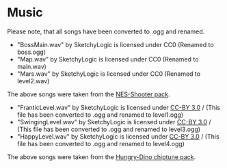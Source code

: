 # Music

Please note, that all songs have been converted to .ogg and renamed.

- "BossMain.wav" by SketchyLogic is licensed under CC0 (Renamed to boss.ogg)
- "Map.wav" by SketchyLogic is licensed under CC0 (Renamed to main.wav)
- "Mars.wav" by SketchyLogic is licensed under CC0 (Renamed to level2.wav)

The above songs were taken from the [NES-Shooter pack](http://opengameart.org/content/nes-shooter-music-5-tracks-3-jingles).

- "FranticLevel.wav" by SketchyLogic is licensed under [CC-BY 3.0](http://creativecommons.org/licenses/by/3.0/) / (This file has been converted to .ogg and renamed to level1.ogg)
- "SwingingLevel.wav" by SketchyLogic is licensed under [CC-BY 3.0](http://creativecommons.org/licenses/by/3.0/) /  (This file has been converted to .ogg and renamed to level3.ogg)
- "HappyLevel.wav" by SketchyLogic is licensed under [CC-BY 3.0](http://creativecommons.org/licenses/by/3.0/) /  (This file has been converted to .ogg and renamed to level4.ogg)

The above songs were taken from the [Hungry-Dino chiptune pack](http://opengameart.org/content/hungry-dino-9-chiptune-tracks-10-sfx).
